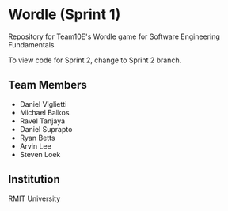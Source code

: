 # Wordle (Sprint 1)
Repository for Team10E's Wordle game for Software Engineering Fundamentals

To view code for Sprint 2, change to Sprint 2 branch.

## Team Members
- Daniel Viglietti
- Michael Balkos
- Ravel Tanjaya
- Daniel Suprapto
- Ryan Betts
- Arvin Lee
- Steven Loek

## Institution
RMIT University

